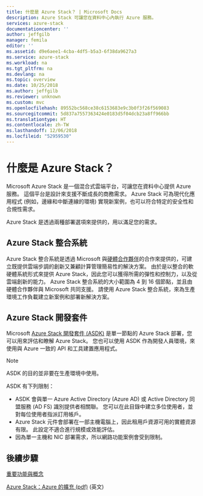 ```yaml
---
title: 什麼是 Azure Stack？ | Microsoft Docs
description: Azure Stack 可讓您在資料中心內執行 Azure 服務。
services: azure-stack
documentationcenter: ''
author: jeffgilb
manager: femila
editor: ''
ms.assetid: d9e6aee1-4cba-4df5-b5a3-6f38da9627a3
ms.service: azure-stack
ms.workload: na
ms.tgt_pltfrm: na
ms.devlang: na
ms.topic: overview
ms.date: 10/25/2018
ms.author: jeffgilb
ms.reviewer: unknown
ms.custom: mvc
ms.openlocfilehash: 89552bc568ce38c6153683e9c3b0f3f26f569083
ms.sourcegitcommit: 5d837a7557363424e0183d5f04dcb23a8ff966bb
ms.translationtype: HT
ms.contentlocale: zh-TW
ms.lasthandoff: 12/06/2018
ms.locfileid: "52959530"
---
```

# <a name="what-is-azure-stack"></a>什麼是 Azure Stack？

Microsoft Azure Stack 是一個混合式雲端平台，可讓您在資料中心提供 Azure 服務。 這個平台是設計來支援不斷成長的商務需求。 Azure Stack 可為現代化應用程式 (例如，邊緣和中斷連線的環境) 實現新案例，也可以符合特定的安全性和合規性需求。

Azure Stack 是透過兩種部署選項來提供的，用以滿足您的需求。

## <a name="azure-stack-integrated-systems"></a>Azure Stack 整合系統
Azure Stack 整合系統是透過 Microsoft 與[硬體合作夥伴](https://azure.microsoft.com/overview/azure-stack/integrated-systems/)的合作來提供的，可建立既提供雲端步調的創新又兼顧計算管理簡易性的解決方案。 由於是以整合的軟硬體系統形式來提供 Azure Stack，因此您可以獲得所需的彈性和控制力，以及從雲端創新的能力。 Azure Stack 整合系統的大小範圍為 4 到 16 個節點，並且由硬體合作夥伴與 Microsoft 共同支援。  請使用 Azure Stack 整合系統，來為生產環境工作負載建立新案例和部署新解決方案。

## <a name="azure-stack-development-kit"></a>Azure Stack 開發套件

Microsoft [Azure Stack 開發套件 (ASDK)](./asdk/asdk-what-is.md) 是單一節點的 Azure Stack 部署，您可以用來評估和瞭解 Azure Stack。  您也可以使用 ASDK 作為開發人員環境，來使用與 Azure 一致的 API 和工具建置應用程式。

>[!Note]
>ASDK 的目的並非要在生產環境中使用。

ASDK 有下列限制：

* ASDK 會與單一 Azure Active Directory (Azure AD) 或 Active Directory 同盟服務 (AD FS) 識別提供者相關聯。 您可以在此目錄中建立多位使用者，並對每位使用者指派訂用帳戶。
* Azure Stack 元件會部署在一部主機電腦上，因此租用戶資源可用的實體資源有限。 此設定不適合進行規模或效能評估。
* 因為單一主機和 NIC 部署需求，所以網路功能案例會受到限制。

## <a name="next-steps"></a>後續步驟

[重要功能與概念](azure-stack-key-features.md)

[Azure Stack：Azure 的擴充 (pdf)](https://azure.microsoft.com/resources/azure-stack-an-extension-of-azure/) \(英文\)
